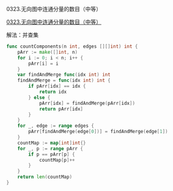 0323.无向图中连通分量的数目（中等）

[0323.无向图中连通分量的数目（中等）](https://leetcode.cn/problems/number-of-connected-components-in-an-undirected-graph/)



解法：并查集



```go
func countComponents(n int, edges [][]int) int {
	pArr := make([]int, n)
	for i := 0; i < n; i++ {
		pArr[i] = i
	}
	var findAndMerge func(idx int) int
	findAndMerge = func(idx int) int {
		if pArr[idx] == idx {
			return idx
		} else {
			pArr[idx] = findAndMerge(pArr[idx])
			return pArr[idx]
		}
	}
	for _, edge := range edges {
		pArr[findAndMerge(edge[0])] = findAndMerge(edge[1])
	}
	countMap := map[int]int{}
	for _, p := range pArr {
		if p == pArr[p] {
			countMap[p]++
		}
	}
	return len(countMap)
}
```

